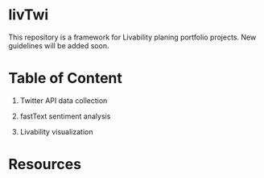 # livTwi
This repository is a framework for Livability planing portfolio projects. New guidelines will be added soon.

# Table of Content
1. Twitter API data collection

2. fastText sentiment analysis

3. Livability visualization

# Resources


